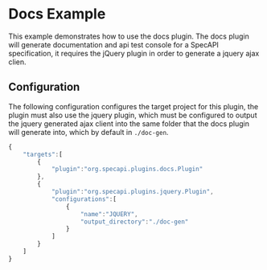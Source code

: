 Docs Example
==============
This example demonstrates how to use the docs plugin. The docs plugin will 
generate documentation and api test console for a SpecAPI specification, 
it requires the jQuery plugin in order to generate a jquery ajax clien.

Configuration
-------------
The following configuration configures the target project for this plugin, the
plugin must also use the jquery plugin, which must be configured to output the
jquery generated ajax client into the same folder that the docs plugin will
generate into, which by default in ```./doc-gen```.

```javascript
{
    "targets":[
        {
            "plugin":"org.specapi.plugins.docs.Plugin"
        },
        {
            "plugin":"org.specapi.plugins.jquery.Plugin",
            "configurations":[
                {
                    "name":"JQUERY",
                    "output_directory":"./doc-gen"
                }
            ]
        }
    ]
}
```